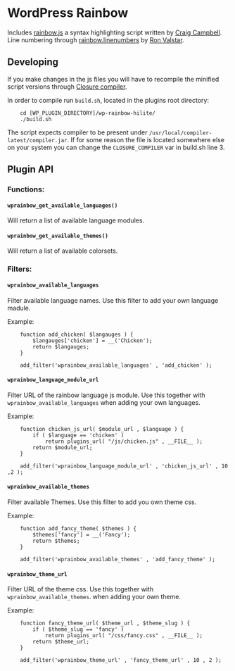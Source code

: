 # WordPress Rainbow #

Includes [rainbow.js](http://craig.is/making/rainbows) a syntax highlighting script written by [Craig Campbell](http://craig.is/).
Line numbering through [rainbow.linenumbers](https://github.com/Sjeiti/rainbow.linenumbers) by [Ron Valstar](http://www.sjeiti.com/).

## Developing ##

If you make changes in the js files you will have to recompile the minified script versions through [Closure compiler](https://developers.google.com/closure/compiler/).

In order to compile run `build.sh`, located in the plugins root directory:
```
	cd [WP_PLUGIN_DIRECTORY]/wp-rainbow-hilite/
	./build.sh
```

The script expects compiler to be present under `/usr/local/compiler-latest/compiler.jar`.
If for some reason the file is located somewhere else on your system you can change the `CLOSURE_COMPILER`
var in build.sh line 3.


## Plugin API ##

### Functions: ###
#### `wprainbow_get_available_languages()` ####

Will return a list of available language modules.

#### `wprainbow_get_available_themes()` ####

Will return a list of available colorsets.


### Filters: ###

#### `wprainbow_available_languages` ####

Filter available language names. Use this filter to add your own language madule.

Example:
```
	function add_chicken( $langauges ) {
		$langauges['chicken'] = __('Chicken');
		return $langauges;
	}
	
    add_filter('wprainbow_available_languages' , 'add_chicken' );
```

#### `wprainbow_language_module_url` ####

Filter URL of the rainbow language js module. Use this together with `wprainbow_available_languages` 
when adding your own languages.

Example:
```
	function chicken_js_url( $module_url , $language ) {
		if ( $language == 'chicken' )
			return plugins_url( "/js/chicken.js" , __FILE__ );
		return $module_url;
	}
	
    add_filter('wprainbow_language_module_url' , 'chicken_js_url' , 10 ,2 );
```

#### `wprainbow_available_themes` ####

Filter available Themes. Use this filter to add you own theme css.

Example:
```
	function add_fancy_theme( $themes ) {
		$themes['fancy'] = __('Fancy');
		return $themes;
	}
	
    add_filter('wprainbow_available_themes' , 'add_fancy_theme' );
```

#### `wprainbow_theme_url` ####

Filter URL of the theme css. Use this together with `wprainbow_available_themes`.
when adding your own theme.

Example:
```
	function fancy_theme_url( $theme_url , $theme_slug ) {
		if ( $theme_slug == 'fancy' )
			return plugins_url( "/css/fancy.css" , __FILE__ );
		return $theme_url;
	}
	
    add_filter('wprainbow_theme_url' , 'fancy_theme_url' , 10 , 2 );
```



